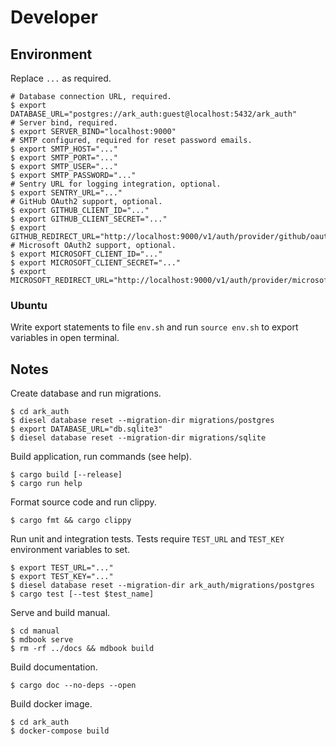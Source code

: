 # Developer

## Environment

Replace `...` as required.

```shell
# Database connection URL, required.
$ export DATABASE_URL="postgres://ark_auth:guest@localhost:5432/ark_auth"
# Server bind, required.
$ export SERVER_BIND="localhost:9000"
# SMTP configured, required for reset password emails.
$ export SMTP_HOST="..."
$ export SMTP_PORT="..."
$ export SMTP_USER="..."
$ export SMTP_PASSWORD="..."
# Sentry URL for logging integration, optional.
$ export SENTRY_URL="..."
# GitHub OAuth2 support, optional.
$ export GITHUB_CLIENT_ID="..."
$ export GITHUB_CLIENT_SECRET="..."
$ export GITHUB_REDIRECT_URL="http://localhost:9000/v1/auth/provider/github/oauth2"
# Microsoft OAuth2 support, optional.
$ export MICROSOFT_CLIENT_ID="..."
$ export MICROSOFT_CLIENT_SECRET="..."
$ export MICROSOFT_REDIRECT_URL="http://localhost:9000/v1/auth/provider/microsoft/oauth2"
```

### Ubuntu

Write export statements to file `env.sh` and run `source env.sh` to export variables in open terminal.

## Notes

Create database and run migrations.

```shell
$ cd ark_auth
$ diesel database reset --migration-dir migrations/postgres
$ export DATABASE_URL="db.sqlite3"
$ diesel database reset --migration-dir migrations/sqlite
```

Build application, run commands (see help).

```shell
$ cargo build [--release]
$ cargo run help
```

Format source code and run clippy.

```shell
$ cargo fmt && cargo clippy
```

Run unit and integration tests. Tests require `TEST_URL` and `TEST_KEY` environment variables to set.

```shell
$ export TEST_URL="..."
$ export TEST_KEY="..."
$ diesel database reset --migration-dir ark_auth/migrations/postgres
$ cargo test [--test $test_name]
```

Serve and build manual.

```shell
$ cd manual
$ mdbook serve
$ rm -rf ../docs && mdbook build
```

Build documentation.

```shell
$ cargo doc --no-deps --open
```

Build docker image.

```Shell
$ cd ark_auth
$ docker-compose build
```
